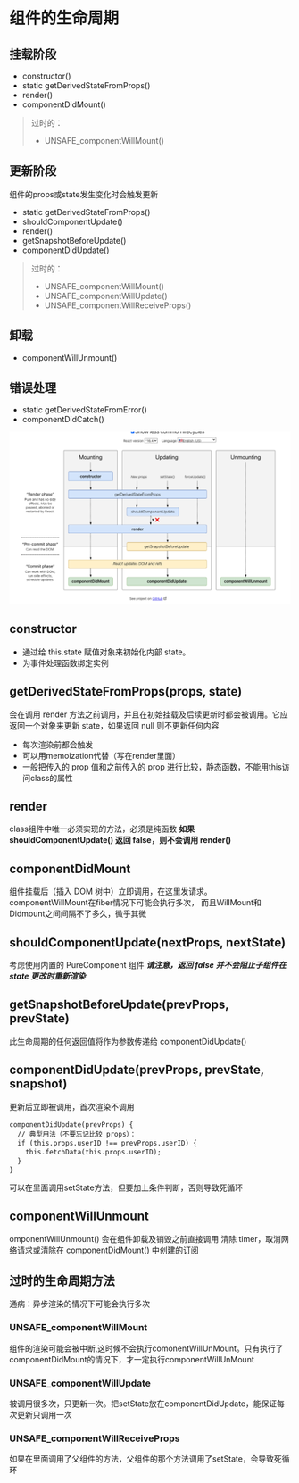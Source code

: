 # 组件的生命周期
## 挂载阶段
- constructor()
- static getDerivedStateFromProps()
- render()
- componentDidMount()
>过时的：
>- UNSAFE_componentWillMount()

## 更新阶段
组件的props或state发生变化时会触发更新
- static getDerivedStateFromProps()
- shouldComponentUpdate()
- render()
- getSnapshotBeforeUpdate()
- componentDidUpdate()
> 过时的：
>- UNSAFE_componentWillMount()
>- UNSAFE_componentWillUpdate()
>- UNSAFE_componentWillReceiveProps()

## 卸载
- componentWillUnmount()

## 错误处理
- static getDerivedStateFromError()
- componentDidCatch()

![生命周期图](./lifecycle.png)

## constructor
- 通过给 this.state 赋值对象来初始化内部 state。
- 为事件处理函数绑定实例

## getDerivedStateFromProps(props, state)
会在调用 render 方法之前调用，并且在初始挂载及后续更新时都会被调用。它应返回一个对象来更新 state，如果返回 null 则不更新任何内容
- 每次渲染前都会触发
- 可以用memoization代替（写在render里面）
- 一般把传入的 prop 值和之前传入的 prop 进行比较，静态函数，不能用this访问class的属性

## render
class组件中唯一必须实现的方法，必须是纯函数
**如果 shouldComponentUpdate() 返回 false，则不会调用 render()**

## componentDidMount
组件挂载后（插入 DOM 树中）立即调用，在这里发请求。componentWillMount在fiber情况下可能会执行多次，
而且WillMount和Didmount之间间隔不了多久，微乎其微

## shouldComponentUpdate(nextProps, nextState)
考虑使用内置的 PureComponent 组件
***请注意，返回 false 并不会阻止子组件在 state 更改时重新渲染***

## getSnapshotBeforeUpdate(prevProps, prevState)
此生命周期的任何返回值将作为参数传递给 componentDidUpdate()

## componentDidUpdate(prevProps, prevState, snapshot)
更新后立即被调用，首次渲染不调用
```
componentDidUpdate(prevProps) {
  // 典型用法（不要忘记比较 props）：
  if (this.props.userID !== prevProps.userID) {
    this.fetchData(this.props.userID);
  }
}
```
可以在里面调用setState方法，但要加上条件判断，否则导致死循环

## componentWillUnmount
omponentWillUnmount() 会在组件卸载及销毁之前直接调用
清除 timer，取消网络请求或清除在 componentDidMount() 中创建的订阅

## 过时的生命周期方法
通病：异步渲染的情况下可能会执行多次
### UNSAFE_componentWillMount
组件的渲染可能会被中断,这时候不会执行comonentWillUnMount。只有执行了componentDidMount的情况下，才一定执行componentWillUnMount
### UNSAFE_componentWillUpdate
被调用很多次，只更新一次。把setState放在componentDidUpdate，能保证每次更新只调用一次
### UNSAFE_componentWillReceiveProps
如果在里面调用了父组件的方法，父组件的那个方法调用了setState，会导致死循环

